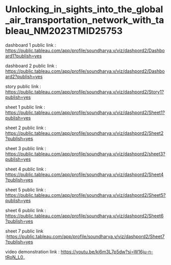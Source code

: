 # Unlocking_in_sights_into_the_global_air_transportation_network_with_tableau_NM2023TMID25753

dashboard 1 public link : https://public.tableau.com/app/profile/soundharya.v/viz/dashpord2/Dashboard1?publish=yes

dashboard 2 public link : https://public.tableau.com/app/profile/soundharya.v/viz/dashpord2/Dashboard2?publish=yes

story public link : https://public.tableau.com/app/profile/soundharya.v/viz/dashpord2/Story1?publish=yes

sheet 1 public link : https://public.tableau.com/app/profile/soundharya.v/viz/dashpord2/Sheet1?publish=yes

sheet 2 public link : https://public.tableau.com/app/profile/soundharya.v/viz/dashpord2/Sheet2?publish=yes

sheet 3 public link : https://public.tableau.com/app/profile/soundharya.v/viz/dashpord2/sheet3?publish=yes

sheet 4 public link : https://public.tableau.com/app/profile/soundharya.v/viz/dashpord2/Sheet4?publish=yes

sheet 5 public link : https://public.tableau.com/app/profile/soundharya.v/viz/dashpord2/Sheet5?publish=yes

sheet 6 public link : https://public.tableau.com/app/profile/soundharya.v/viz/dashpord2/Sheet6?publish=yes

sheet 7 public link :https://public.tableau.com/app/profile/soundharya.v/viz/dashpord2/Sheet7?publish=yes

video demonstration link : https://youtu.be/ki6m3L7p5dw?si=W16ju-n-tRoN_L0_
